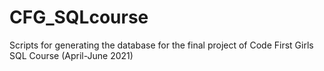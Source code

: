 # CFG_SQLcourse

Scripts for generating the database for the final project of Code First Girls SQL Course (April-June 2021)
